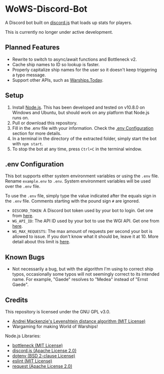 # WoWS-Discord-Bot

A Discord bot built on [discord.js](https://discord.js.org/) that loads up stats for players.

This is currently no longer under active development.

## Planned Features

* Rewrite to switch to async/await functions and Bottleneck v2.
* Cache ship names to ID so lookup is faster.
* Properly capitalize ship names for the user so it doesn't keep triggering a typo message.
* Support other APIs, such as [Warships.Today](https://warships.today/).

## Setup

1. Install [Node.js](https://nodejs.org/). This has been developed and tested on v10.8.0 on Windows and Ubuntu, but should work on any platform that Node.js runs on.
2. Pull or download this repository.
3. Fill in the .env file with your information. Check the [.env Configuration](#env-configuration) section for more details.
4. In a terminal in the directory of the extracted folder, simply start the bot with `npm start`.
5. To stop the bot at any time, press `Ctrl+C` in the terminal window.

## .env Configuration

This bot supports either system environment variables or using the `.env` file. Rename `example.env` to `.env`.
System environment variables will be used over the `.env` file.

To use the `.env` file, simply type the value indicated after the equals sign in the `.env` file.
Comments starting with the pound sign `#` are ignored.

* `DISCORD_TOKEN`: A Discord bot token used by your bot to login. Get one from [here](https://discordapp.com/developers/applications/).
* `WG_API_ID`: The API ID used by your bot to use the WGI API. Get one from [here](https://developers.wargaming.net/applications/).
* `WG_MAX_REQUESTS`: The max amount of requests per second your bot is allowed to issue. If you don't know what it should be, leave it at 10. More detail about this limit is [here](https://developers.wargaming.net/documentation/guide/principles/).

## Known Bugs

* Not necessarily a bug, but with the algorithm I'm using to correct ship typos, occasionally some typos will not seemingly correct to its intended name. For example, "Gaede" resolves to "Medea" instead of "Ernst Gaede".

## Credits

This repository is licensed under the GNU GPL v3.0.

* [Andrei Mackenzie's Levenshtein distance algorithm (MIT License)](https://gist.github.com/andrei-m/982927)
* Wargaming for making World of Warships!

Node.js Libraries:

* [bottleneck (MIT License)](https://github.com/SGrondin/bottleneck)
* [discord.js (Apache License 2.0)](https://discord.js.org/)
* [dotenv (BSD 2-clause License)](https://github.com/motdotla/dotenv)
* [eslint (MIT License)](https://www.npmjs.com/package/eslint)
* [request (Apache License 2.0)](https://github.com/request/request)
